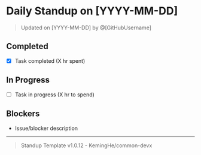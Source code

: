 # Daily Standup on [YYYY-MM-DD]

> Updated on [YYYY-MM-DD] by @[GitHubUsername]

## Completed

- [x] Task completed (X hr spent)

## In Progress

- [ ] Task in progress (X hr to spend)

## Blockers

- Issue/blocker description

---

> Standup Template v1.0.12 - KemingHe/common-devx
